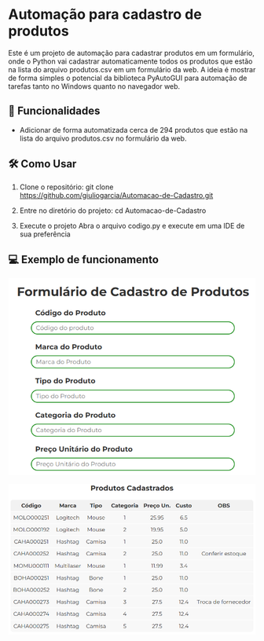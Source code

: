 # Automação para cadastro de produtos

Este é um projeto de automação para cadastrar produtos em um formulário, onde o Python vai cadastrar automaticamente todos os produtos que estão na lista do arquivo produtos.csv em um formulário da web. A ideia é mostrar de forma simples o potencial da biblioteca PyAutoGUI para automação de tarefas tanto no Windows quanto no navegador web.

## 🚀 Funcionalidades

- Adicionar de forma automatizada cerca de 294 produtos que estão na lista do arquivo produtos.csv no formulário da web.

## 🛠 Como Usar

1. Clone o repositório:
   git clone https://github.com/giuliogarcia/Automacao-de-Cadastro.git

2. Entre no diretório do projeto:
   cd Automacao-de-Cadastro

3. Execute o projeto
   Abra o arquivo codigo.py e execute em uma IDE de sua preferência

## 💻 Exemplo de funcionamento

![alt text](image.png)

![alt text](image-1.png)
